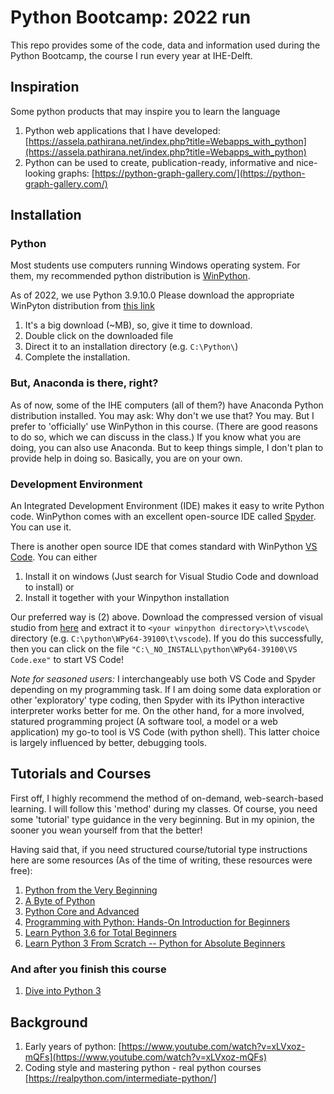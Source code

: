 # Python Bootcamp:  2022 run
This repo provides some of the code, data and information used during the Python Bootcamp, the course I run every year at IHE-Delft. 

## Inspiration
Some python products that may inspire you to learn the language
1. Python web applications that I have developed: [https://assela.pathirana.net/index.php?title=Webapps_with_python](https://assela.pathirana.net/index.php?title=Webapps_with_python)
2. Python can be used to create, publication-ready, informative and nice-looking graphs: [https://python-graph-gallery.com/](https://python-graph-gallery.com/)


## Installation

### Python
Most students use computers running Windows operating system. For them, my recommended python distribution is [WinPython](https://winpython.github.io/). 

As of 2022, we use Python 3.9.10.0 Please download the appropriate WinPyton distribution from [this link]( https://sourceforge.net/projects/winpython/files/WinPython_3.9/3.9.10.0/Winpython64-3.9.10.0.exe/download)

1. It's a big download (~MB), so, give it time to download. 
2. Double click on the downloaded file
3. Direct it to an installation directory (e.g. `C:\Python\`)
4. Complete the installation.

### But, Anaconda is there, right?
As of now, some of the IHE computers (all of them?) have Anaconda Python distribution installed. You may ask: Why don't we use that? You may. But I prefer to 'officially' use WinPython in this course. (There are good reasons to do so, which we can discuss in the class.) If you know what you are doing, you can also use Anaconda. But to keep things simple, I don't plan to provide help in doing so. Basically, you are on your own. 

### Development Environment
An Integrated Development Environment (IDE) makes it easy to write Python code. WinPython comes with an excellent open-source IDE called [Spyder](https://www.spyder-ide.org/). You can use it. 

There is another open source IDE that comes standard with WinPython [VS Code](https://code.visualstudio.com/). You can either 
1. Install it on windows (Just search for Visual Studio Code and download to install) or
2. Install it together with your Winpython installation

Our preferred way is (2) above. Download the compressed version of visual studio from [here](https://code.visualstudio.com/sha/download?build=stable&os=win32-x64-archive) and extract it to `<your winpython directory>\t\vscode\` directory (e.g. `C:\python\WPy64-39100\t\vscode`). If you do this successfully, then you can click on the file `"C:\_NO_INSTALL\python\WPy64-39100\VS Code.exe"` to start VS Code!

*Note for seasoned users:*
I interchangeably use both VS Code and Spyder depending on my programming task. If I am doing some data exploration or other 'exploratory' type coding, then Spyder with its IPython interactive interpreter works better for me. On the other hand, for a more involved, statured programming project (A software tool, a model or a web application) my go-to tool is VS Code (with python shell). This latter choice is largely influenced by better, debugging tools. 


## Tutorials and Courses
First off, I highly recommend the method of on-demand, web-search-based learning. I will follow this 'method' during my classes. Of course, you need some 'tutorial' type guidance in the very beginning. But in my opinion, the sooner you wean yourself from that the better! 

Having said that, if you need structured course/tutorial type instructions here are some resources (As of the time of writing, these resources were free):

1. [Python from the Very Beginning](https://coherentpdf.com/python/index.html)
1. [A Byte of Python](https://python.swaroopch.com/)
2. [Python Core and Advanced](https://www.udemy.com/course/python-core-and-advanced/?LSNPUBID=JVFxdTr9V80&ranEAID=JVFxdTr9V80&ranMID=39197&ranSiteID=JVFxdTr9V80-QgFk4H_8XApN.Ntg.67Bww)
3. [Programming with Python: Hands-On Introduction for Beginners](https://www.udemy.com/course/python-programming-beginners/?LSNPUBID=JVFxdTr9V80&ranEAID=JVFxdTr9V80&ranMID=39197&ranSiteID=JVFxdTr9V80-ES3wH8.LbVQkJmOgTTloyA)
4. [Learn Python 3.6 for Total Beginners](https://www.udemy.com/course/python-3-for-total-beginners/?LSNPUBID=JVFxdTr9V80&ranEAID=JVFxdTr9V80&ranMID=39197&ranSiteID=JVFxdTr9V80-fTrDC4an8C6VBGoPIxrpOg)
5. [Learn Python 3 From Scratch -- Python for Absolute Beginners](https://www.udemy.com/course/learn-python-3-from-scratch-python-for-absolute-beginners/)

### And after you finish this course

1. [Dive into Python 3](http://diveintopython3.problemsolving.io/) 

## Background

1. Early years of python: [https://www.youtube.com/watch?v=xLVxoz-mQFs](https://www.youtube.com/watch?v=xLVxoz-mQFs)
2. Coding style and mastering python - real python courses [https://realpython.com/intermediate-python/]



